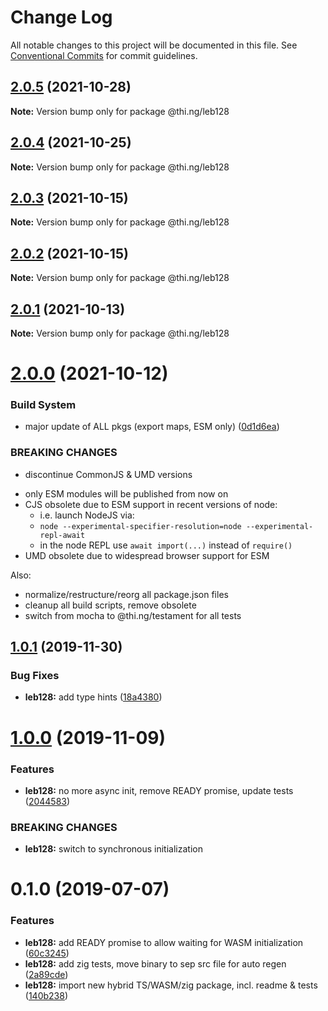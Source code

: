 # Change Log

All notable changes to this project will be documented in this file.
See [Conventional Commits](https://conventionalcommits.org) for commit guidelines.

## [2.0.5](https://github.com/thi-ng/umbrella/compare/@thi.ng/leb128@2.0.4...@thi.ng/leb128@2.0.5) (2021-10-28)

**Note:** Version bump only for package @thi.ng/leb128





## [2.0.4](https://github.com/thi-ng/umbrella/compare/@thi.ng/leb128@2.0.3...@thi.ng/leb128@2.0.4) (2021-10-25)

**Note:** Version bump only for package @thi.ng/leb128





## [2.0.3](https://github.com/thi-ng/umbrella/compare/@thi.ng/leb128@2.0.2...@thi.ng/leb128@2.0.3) (2021-10-15)

**Note:** Version bump only for package @thi.ng/leb128





## [2.0.2](https://github.com/thi-ng/umbrella/compare/@thi.ng/leb128@2.0.1...@thi.ng/leb128@2.0.2) (2021-10-15)

**Note:** Version bump only for package @thi.ng/leb128





## [2.0.1](https://github.com/thi-ng/umbrella/compare/@thi.ng/leb128@2.0.0...@thi.ng/leb128@2.0.1) (2021-10-13)

**Note:** Version bump only for package @thi.ng/leb128





# [2.0.0](https://github.com/thi-ng/umbrella/compare/@thi.ng/leb128@1.0.69...@thi.ng/leb128@2.0.0) (2021-10-12)


### Build System

* major update of ALL pkgs (export maps, ESM only) ([0d1d6ea](https://github.com/thi-ng/umbrella/commit/0d1d6ea9fab2a645d6c5f2bf2591459b939c09b6))


### BREAKING CHANGES

* discontinue CommonJS & UMD versions

- only ESM modules will be published from now on
- CJS obsolete due to ESM support in recent versions of node:
  - i.e. launch NodeJS via:
  - `node --experimental-specifier-resolution=node --experimental-repl-await`
  - in the node REPL use `await import(...)` instead of `require()`
- UMD obsolete due to widespread browser support for ESM

Also:
- normalize/restructure/reorg all package.json files
- cleanup all build scripts, remove obsolete
- switch from mocha to @thi.ng/testament for all tests






##  [1.0.1](https://github.com/thi-ng/umbrella/compare/@thi.ng/leb128@1.0.0...@thi.ng/leb128@1.0.1) (2019-11-30) 

###  Bug Fixes 

- **leb128:** add type hints ([18a4380](https://github.com/thi-ng/umbrella/commit/18a4380336604f4a8fc890296d5c9dce5d9c0cd2)) 

#  [1.0.0](https://github.com/thi-ng/umbrella/compare/@thi.ng/leb128@0.1.5...@thi.ng/leb128@1.0.0) (2019-11-09) 

###  Features 

- **leb128:** no more async init, remove READY promise, update tests ([2044583](https://github.com/thi-ng/umbrella/commit/20445837f5af1891703e1c51fe8db56e69f11c86)) 

###  BREAKING CHANGES 

- **leb128:** switch to synchronous initialization 

#  0.1.0 (2019-07-07) 

###  Features 

- **leb128:** add READY promise to allow waiting for WASM initialization ([60c3245](https://github.com/thi-ng/umbrella/commit/60c3245)) 
- **leb128:** add zig tests, move binary to sep src file for auto regen ([2a89cde](https://github.com/thi-ng/umbrella/commit/2a89cde)) 
- **leb128:** import new hybrid TS/WASM/zig package, incl. readme & tests ([140b238](https://github.com/thi-ng/umbrella/commit/140b238))
